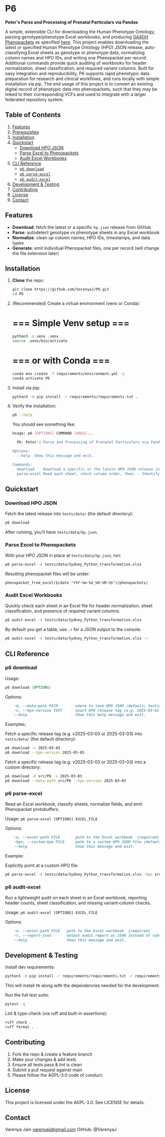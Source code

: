 # P6
**Peter's Parse and Processing of Prenatal Particulars via Pandas**

A simple, extensible CLI for downloading the Human Phenotype Ontology, parsing genotype/phenotype Excel workbooks, and producing [GA4GH Phenopackets](https://phenopacket-schema.readthedocs.io/en/latest/schema.html#version-2-0) as specified [here](https://phenopacket-schema.readthedocs.io/_/downloads/en/stable/pdf/). This project enables downloading the latest or specified Human Phenotype Ontology (HPO) JSON release, auto-classifying Excel sheets as genotype or phenotype data, normalizing column names and HPO IDs, and writing one Phenopacket per record. Additional commands provide quick auditing of workbooks for header normalization, sheet classification, and required variant columns. Built for easy integration and reproducibility, P6 supports rapid phenotypic data preparation for research and clinical workflows, and runs locally with simple installation via pip. The end usage of this project is to convert an existing digital record of phenotypic data into phenopackets, such that they may be linked to their corresponding VCFs and used to integrate with a larger federated repository system.

## Table of Contents

1. [Features](#features)  
2. [Prerequisites](#prerequisites)  
3. [Installation](#installation)  
4. [Quickstart](#quickstart)  
   - [Download HPO JSON](#download-hpo-json)  
   - [Parse Excel to Phenopackets](#parse-excel-to-phenopackets)
   - [Audit Excel Workbooks](#audit-excel-workbooks)
5. [CLI Reference](#cli-reference)  
   - [`p6 download`](#p6-download)  
   - [`p6 parse-excel`](#p6-parse-excel)  
   - [`p6 audit-excel`](#p6-audit-excel)
6. [Development & Testing](#development--testing)  
7. [Contributing](#contributing)  
8. [License](#license)  
9. [Contact](#contact)

## Features

- **Download**: fetch the latest or a specific `hp.json` release from GitHub  
- **Parse**: autodetect genotype vs phenotype sheets in any Excel workbook  
- **Normalize**: clean up column names, HPO IDs, timestamps, and data types  
- **Generate**: emit individual Phenopacket files, one per record (will change the file extension later)

## Installation

1.  **Clone** the repo:  
    ```bash
    git clone https://github.com/VarenyaJ/P6.git
    cd P6
    ```

2.  (Recommended) Create a virtual environment (venv or Conda):
    # === Simple Venv setup ===
    ```bash
    python3 -m venv .venv
    source .venv/bin/activate
    ```
    # === or with Conda ===
    ```bash
    conda env create -f requirements/environment.yml -y
    conda activate P6
    ```

3.  Install via pip:
    ```bash
    python3 -m pip install -r requirements/requirements.txt .
    ```

4.  Verify the installation:
    ```bash
    p6 --help
    ```
    
    You should see something like:
    ```bash
    Usage: p6 [OPTIONS] COMMAND [ARGS]...
    
      P6: Peter's Parse and Processing of Prenatal Particulars via Pandas.
    
    Options:
      --help  Show this message and exit.
    
    Commands:
      download    Download a specific or the latest HPO JSON release into...
      parse-excel Read each sheet, check column order, then: - Identify as a...
    ```

## Quickstart

### Download HPO JSON

Fetch the latest release into `tests/data/` (the default directory):
```bash
p6 download
```

After running, you’ll have `tests/data/hp.json`.


### Parse Excel to Phenopackets

With your HPO JSON in place at `tests/data/hp.json`, run:
```bash
p6 parse-excel -e tests/data/Sydney_Python_transformation.xlsx
```

Resulting phenopacket files will be under:
```plaintext
phenopacket_from_excel/$(date "+%Y-%m-%d_%H-%M-%S")/phenopackets/
```

### Audit Excel Workbooks

Quickly check each sheet in an Excel file for header normalization, sheet classification, and presence of required variant columns.
```bash
p6 audit-excel -e tests/data/Sydney_Python_transformation.xlsx
```

By default you get a table; use `-r` for a JSON output to the console.
```bash
p6 audit-excel -e tests/data/Sydney_Python_transformation.xlsx -r
```

## CLI Reference

### p6 download

Usage:
```markdown
p6 download [OPTIONS]
```

Options:
```markdown
    -d, --data-path PATH        where to save HPO JSON (default: tests/data)
    -v, --hpo-version TEXT      exact HPO release tag (e.g. 2025-03-03 or v2025-03-03)
    --help                      Show this help message and exit.
```

Examples:

Fetch a specific release tag (e.g. v2025-03-03 or 2025-03-03) into `tests/data/` (the default directory):
```bash
p6 download -v 2025-03-03
p6 download --hpo-version 2025-03-03
```

Fetch a specific release tag (e.g. v2025-03-03 or 2025-03-03) into a custom directory:
```bash
p6 download -d src/P6 -v 2025-03-03
p6 download --data-path src/P6 --hpo-version 2025-03-03
```

### p6 parse-excel

Read an Excel workbook, classify sheets, normalize fields, and emit Phenopacket protobuffers.

Usage: `p6 parse-excel [OPTIONS] EXCEL_FILE`

Options:
```markdown
    -e, --excel-path FILE       path to the Excel workbook  [required]
    -hpo, --custom-hpo FILE     path to a custom HPO JSON file (defaults to `tests/data/hp.json`)
    --help                      Show this message and exit.
```

Example:

Explicitly point at a custom HPO file:
```bash
p6 parse-excel -e tests/data/Sydney_Python_transformation.xlsx -hpo src/P6/hp.json
```

### p6 audit-excel

Run a lightweight audit on each sheet in an Excel workbook, reporting header counts, sheet classification, and missing variant‐column checks.

Usage: `p6 audit-excel [OPTIONS] EXCEL_FILE`

Options:
```markdown
    -e, --excel-path FILE   path to the Excel workbook  [required]
    -r, --report-json       output audit report as JSON instead of table
    --help                  Show this message and exit.
```

## Development & Testing

Install dev requirements:
```bash
python3 -m pip install -r requirements/requirements.txt -r requirements/requirements_test.txt .
```
This will install `P6` along with the dependencies needed for the development.

Run the full test suite:
```bash
pytest -q
```

Lint & type-check (via ruff and built-in assertions):
```bash
ruff check .
ruff format .
```

## Contributing

1. Fork the repo & create a feature branch
2. Make your changes & add tests
3. Ensure all tests pass & lint is clean
4. Submit a pull request against main
5. Please follow the AGPL-3.0 code of conduct.

## License

This project is licensed under the AGPL-3.0. See LICENSE for details.

## Contact

Varenya Jain
varenyajj@gmail.com
GitHub: @VarenyaJ

